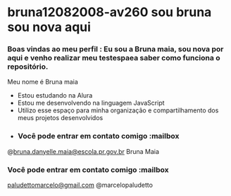 # bruna12082008-av260 sou bruna sou nova aqui 
### Boas vindas ao meu perfil : Eu sou a Bruna maia, sou nova por aqui e venho realizar meu testespaea saber como funciona o repositório.
Meu nome é Bruna maia

- Estou estudando na Alura
- Estou me desenvolvendo na linguagem JavaScript
- Utilizo esse espaço para minha organização e compartilhamento dos meus projetos desenvolvidos
- ### Você pode entrar em contato comigo :mailbox

@bruna.danyelle.maia@escola.pr.gov.br
Bruna Maia
### Você pode entrar em contato comigo :mailbox

paludettomarcelo@gmail.com
@marcelopaludetto
